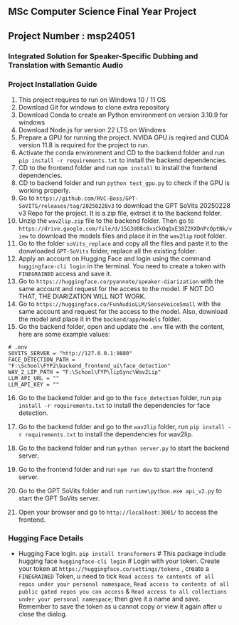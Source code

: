 ## MSc Computer Science Final Year Project

## Project Number : msp24051

### Integrated Solution for Speaker-Specific Dubbing and Translation with Semantic Audio

### Project Installation Guide

1. This project requires to run on Windows 10 / 11 OS
2. Download Git for windows to clone extra repository
3. Download Conda to create an Python environment on version 3.10.9 for windows
4. Download Node.js for version 22 LTS on Windows
5. Prepare a GPU for running the project. NVIDA GPU is reqired and CUDA version 11.8 is required for the project to run.
6. Activate the conda environment and CD to the backend folder and run `pip install -r requirements.txt` to install the backend dependencies.
7. CD to the frontend folder and run `npm install` to install the frontend dependencies.
8. CD to backend folder and run `python test_gpu.py` to check if the GPU is working properly.
9. Go to `https://github.com/RVC-Boss/GPT-SoVITS/releases/tag/20250228v3` to download the GPT SoVits 20250228 v3 Repo for the project. It is a zip file, extract it to the backend folder.
10. Unzip the `wav2lip.zip` file to the backend folder. Then go to `https://drive.google.com/file/d/15G3U08c8xsCkOqQxE38Z2XXDnPcOptNk/view` to download the models files and place it in the `wav2lip` root folder.
11. Go to the folder `soVits_replace` and copy all the files and paste it to the donwloaded `GPT-SoVits` folder, replace all the existing folder.
12. Apply an account on Hugging Face and login using the command `huggingface-cli login` in the terminal. You need to create a token with `FINEGRAINED` access and save it.
13. Go to `https://huggingface.co/pyannote/speaker-diarization` with the same account and request for the access to the model. IF NOT DO THAT, THE DIARIZATION WILL NOT WORK.
14. Go to `https://huggingface.co/FunAudioLLM/SenseVoiceSmall` with the same account and request for the access to the model. Also, download the model and place it in the `backend/app/models` folder.
15. Go the backend folder, open and update the `.env` file with the content, here are some example values:

```
# .env
SOVITS_SERVER = "http://127.0.0.1:9880"
FACE_DETECTION_PATH = "F:\School\FYP2\backend_frontend_ui\face_detection"
WAV_2_LIP_PATH = "F:\School\FYP\lipSync\Wav2Lip"
LLM_API_URL = ""
LLM_API_KEY = ""
```

16. Go to the backend folder and go to the `face_detection` folder, run `pip install -r requirements.txt` to install the dependencies for face detection.
17. Go to the backend folder and go to the `wav2lip` folder, run `pip install -r requirements.txt` to install the dependencies for wav2lip.

18. Go to the backend folder and run `python server.py` to start the backend server.
19. Go to the frontend folder and run `npm run dev` to start the frontend server.
20. Go to the GPT SoVits folder and run `runtime\python.exe api_v2.py` to start the GPT SoVits server.
21. Open your browser and go to `http://localhost:3001/` to access the frontend.

### Hugging Face Details

-   Hugging Face login.
    `pip install transformers` # This package include hugging face
    `huggingface-cli login` # Login with your token. Create your token at `https://huggingface.co/settings/tokens` , create a `FINEGRAINED` Token, u need to tick `Read access to contents of all repos under your personal namespace`, `Read access to contents of all public gated repos you can access` & `Read access to all collections under your personal namespace`; then give it a name and save. Remember to save the token as u cannot copy or view it again after u close the dialog.
